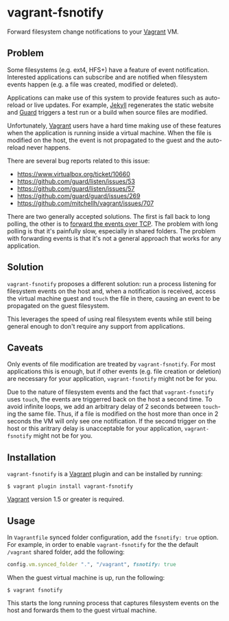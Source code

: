 vagrant-fsnotify
================

Forward filesystem change notifications to your [Vagrant][vagrant] VM.

Problem
-------

Some filesystems (e.g. ext4, HFS+) have a feature of event notification.
Interested applications can subscribe and are notified when filesystem events
happen (e.g. a file was created, modified or deleted).

Applications can make use of this system to provide features such as auto-reload
or live updates. For example, [Jekyll][jekyll] regenerates the static website
and [Guard][guard] triggers a test run or a build when source files are
modified.

Unfortunately, [Vagrant][vagrant] users have a hard time making use of these
features when the application is running inside a virtual machine. When the file
is modified on the host, the event is not propagated to the guest and the
auto-reload never happens.

There are several bug reports related to this issue:

- <https://www.virtualbox.org/ticket/10660>
- <https://github.com/guard/listen/issues/53>
- <https://github.com/guard/listen/issues/57>
- <https://github.com/guard/guard/issues/269>
- <https://github.com/mitchellh/vagrant/issues/707>

There are two generally accepted solutions. The first is fall back to long
polling, the other is to
[forward the events over TCP][forwarding-file-events-over-tcp]. The problem with
long polling is that it's painfully slow, especially in shared folders. The
problem with forwarding events is that it's not a general approach that works
for any application.

Solution
--------

`vagrant-fsnotify` proposes a different solution: run a process listening for
filesystem events on the host and, when a notification is received, access the
virtual machine guest and `touch` the file in there, causing an event to be
propagated on the guest filesystem.

This leverages the speed of using real filesystem events while still being
general enough to don't require any support from applications.

Caveats
-------

Only events of file modification are treated by `vagrant-fsnotify`. For most
applications this is enough, but if other events (e.g. file creation or
deletion) are necessary for your application, `vagrant-fsnotify` might not be
for you.

Due to the nature of filesystem events and the fact that `vagrant-fsnotify`
uses `touch`, the events are triggerred back on the host a second time.
To avoid infinite loops, we add an arbitrary delay of 2 seconds between `touch`-ing
the same file. Thus, if a file is modified on the host more than once in
2 seconds the VM will only see one notification.
If the second trigger on the host or this aritrary delay is unacceptable for
your application, `vagrant-fsnotify` might not be for you.

Installation
------------

`vagrant-fsnotify` is a [Vagrant][vagrant] plugin and can be installed by
running:

```console
$ vagrant plugin install vagrant-fsnotify
```

[Vagrant][vagrant] version 1.5 or greater is required.

Usage
-----

In `Vagrantfile` synced folder configuration, add the `fsnotify: true`
option. For example, in order to enable `vagrant-fsnotify` for the the default
`/vagrant` shared folder, add the following:

```ruby
config.vm.synced_folder ".", "/vagrant", fsnotify: true
```

When the guest virtual machine is up, run the following:

```console
$ vagrant fsnotify
```

This starts the long running process that captures filesystem events on the host
and forwards them to the guest virtual machine.


[vagrant]: https://www.vagrantup.com/
[jekyll]: http://jekyllrb.com/
[guard]: http://guardgem.org/
[forwarding-file-events-over-tcp]: https://github.com/guard/listen#forwarding-file-events-over-tcp
